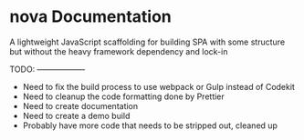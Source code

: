 # nova Documentation
A lightweight JavaScript scaffolding for building SPA with some structure but without the heavy framework dependency and lock-in

TODO:
——————
- Need to fix the build process to use webpack or Gulp instead of Codekit
- Need to cleanup the code formatting done by Prettier
- Need to create documentation
- Need to create a demo build
- Probably have more code that needs to be stripped out, cleaned up
